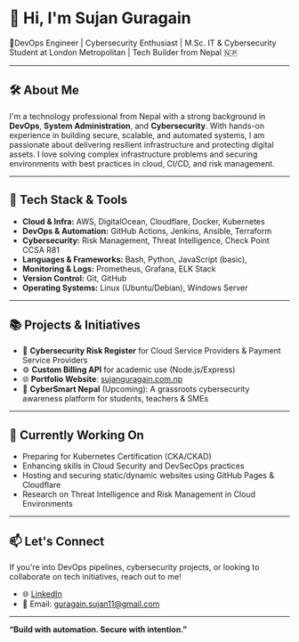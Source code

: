 # 👋 Hi, I'm Sujan Guragain

🚀DevOps Engineer | Cybersecurity Enthusiast | M.Sc. IT & Cybersecurity Student at London Metropolitan | Tech Builder from Nepal 🇳🇵

---

## 🛠️ About Me

I'm a technology professional from Nepal with a strong background in **DevOps**, **System Administration**, and **Cybersecurity**. With hands-on experience in building secure, scalable, and automated systems, I am passionate about delivering resilient infrastructure and protecting digital assets. I love solving complex infrastructure problems and securing environments with best practices in cloud, CI/CD, and risk management.

---

## 🔧 Tech Stack & Tools

- **Cloud & Infra:** AWS, DigitalOcean, Cloudflare, Docker, Kubernetes
- **DevOps & Automation:** GitHub Actions, Jenkins, Ansible, Terraform
- **Cybersecurity:** Risk Management, Threat Intelligence, Check Point CCSA R81
- **Languages & Frameworks:** Bash, Python, JavaScript (basic),
- **Monitoring & Logs:** Prometheus, Grafana, ELK Stack
- **Version Control:** Git, GitHub
- **Operating Systems:** Linux (Ubuntu/Debian), Windows Server

---

## 📚 Projects & Initiatives

- 🔐 **Cybersecurity Risk Register** for Cloud Service Providers & Payment Service Providers
- ⚙️ **Custom Billing API** for academic use (Node.js/Express)
- 🌐 **Portfolio Website**: [sujanguragain.com.np ](https://sujanguragain.com.np/)
- 🧠 **CyberSmart Nepal** (Upcoming): A grassroots cybersecurity awareness platform for students, teachers & SMEs

---

## 🎯 Currently Working On

- Preparing for Kubernetes Certification (CKA/CKAD)
- Enhancing skills in Cloud Security and DevSecOps practices
- Hosting and securing static/dynamic websites using GitHub Pages & Cloudflare
- Research on Threat Intelligence and Risk Management in Cloud Environments

---

## 📫 Let's Connect

If you're into DevOps pipelines, cybersecurity projects, or looking to collaborate on tech initiatives, reach out to me!

- 🌐 [LinkedIn](https://linkedin.com/in/sujanguragain)
- 📧 Email: guragain.sujan11@gmail.com

---

**“Build with automation. Secure with intention.”**

